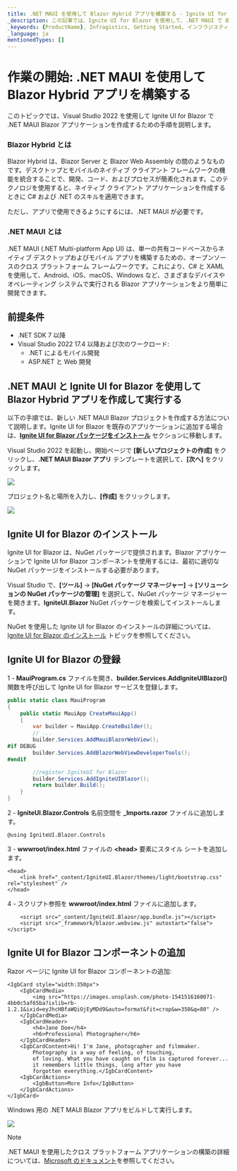 ```yaml
---
title: .NET MAUI を使用して Blazor Hybrid アプリを構築する - Ignite UI for Blazor
_description: この記事では、Ignite UI for Blazor を使用して、.NET MAUI で Blazor Hybrid アプリを作成する方法の手順を説明します。今すぐお試しください。
_keywords: {ProductName}, Infragistics, Getting Started, インフラジスティックス, 作業の開始
_language: ja
mentionedTypes: []
---
```

# 作業の開始: .NET MAUI を使用して Blazor Hybrid アプリを構築する

このトピックでは、Visual Studio 2022 を使用して Ignite UI for Blazor で .NET MAUI Blazor アプリケーションを作成するための手順を説明します。

### Blazor Hybrid とは

Blazor Hybrid は、Blazor Server と Blazor Web Assembly の間のようなものです。デスクトップとモバイルのネイティブ クライアント フレームワークの機能を統合することで、開発、コード、およびプロセスが簡素化されます。このテクノロジを使用すると、ネイティブ クライアント アプリケーションを作成するときに C# および .NET のスキルを適用できます。

ただし、アプリで使用できるようにするには、.NET MAUI が必要です。

### .NET MAUI とは

.NET MAUI (.NET Multi-platform App UI) は、単一の共有コードベースからネイティブ デスクトップおよびモバイル アプリを構築するための、オープンソースのクロス プラットフォーム フレームワークです。これにより、C# と XAML を使用して、Android、iOS、macOS、Windows など、さまざまなデバイスやオペレーティング システムで実行される Blazor アプリケーションをより簡単に開発できます。


## 前提条件

* .NET SDK 7 以降
* Visual Studio 2022 17.4 以降および次のワークロード:
    - .NET によるモバイル開発
    - ASP.NET と Web 開発

## .NET MAUI と Ignite UI for Blazor を使用して Blazor Hybrid アプリを作成して実行する

以下の手順では、新しい .NET MAUI Blazor プロジェクトを作成する方法について説明します。Ignite UI for Blazor を既存のアプリケーションに追加する場合は、[**Ignite UI for Blazor パッケージをインストール**](#ignite-ui-for-blazor-のインストール) セクションに移動します。

Visual Studio 2022 を起動し、開始ページで **[新しいプロジェクトの作成]** をクリックし、**.NET MAUI Blazor アプリ** テンプレートを選択して、**[次へ]** をクリックします。

<img src="../images/general/new-blazor-project-maui.jpg" />

プロジェクト名と場所を入力し、**[作成]** をクリックします。

<img src="../images/general/new-blazor-project-configure-maui.jpg" />

## Ignite UI for Blazor のインストール

Ignite UI for Blazor は、NuGet パッケージで提供されます。Blazor アプリケーションで Ignite UI for Blazor コンポーネントを使用するには、最初に適切な NuGet パッケージをインストールする必要があります。

Visual Studio で、**[ツール]** → **[NuGet パッケージ マネージャー]** → **[ソリューションの NuGet パッケージの管理]** を選択して、NuGet パッケージ マネージャーを開きます。**IgniteUI.Blazor** NuGet パッケージを検索してインストールします。

NuGet を使用した Ignite UI for Blazor のインストールの詳細については、[Ignite UI for Blazor のインストール](general-installing-blazor.md) トピックを参照してください。

## Ignite UI for Blazor の登録

1 - **MauiProgram.cs** ファイルを開き、**builder.Services.AddIgniteUIBlazor()** 関数を呼び出して Ignite UI for Blazor サービスを登録します。


```cs
public static class MauiProgram
{
	public static MauiApp CreateMauiApp()
	{
		var builder = MauiApp.CreateBuilder();
        // ...
		builder.Services.AddMauiBlazorWebView();
#if DEBUG
		builder.Services.AddBlazorWebViewDeveloperTools();
#endif

        //register IgniteUI for Blazor
		builder.Services.AddIgniteUIBlazor();
		return builder.Build();
	}
}
```

2 - **IgniteUI.Blazor.Controls** 名前空間を **_Imports.razor** ファイルに追加します。

```razor
@using IgniteUI.Blazor.Controls
```

3 - **wwwroot/index.html** ファイルの **<head\>** 要素にスタイル シートを追加します。

```razor
<head>
    <link href="_content/IgniteUI.Blazor/themes/light/bootstrap.css" rel="stylesheet" />
</head>
```

4 - スクリプト参照を **wwwroot/index.html** ファイルに追加します。

```razor
	<script src="_content/IgniteUI.Blazor/app.bundle.js"></script>
	<script src="_framework/blazor.webview.js" autostart="false"></script>
```

## Ignite UI for Blazor コンポーネントの追加

Razor ページに Ignite UI for Blazor コンポーネントの追加:

```razor
<IgbCard style="width:350px">
    <IgbCardMedia>
        <img src="https://images.unsplash.com/photo-1541516160071-4bb0c5af65ba?ixlib=rb-1.2.1&ixid=eyJhcHBfaWQiOjEyMDd9&auto=format&fit=crop&w=350&q=80" />
    </IgbCardMedia>
    <IgbCardHeader>
        <h4>Jane Doe</h4>
        <h6>Professional Photographer</h6>
    </IgbCardHeader>
    <IgbCardContent>Hi! I'm Jane, photographer and filmmaker.
        Photography is a way of feeling, of touching,
        of loving. What you have caught on film is captured forever...
        it remembers little things, long after you have
        forgotten everything.</IgbCardContent>
    <IgbCardActions>
        <IgbButton>More Info</IgbButton>
    </IgbCardActions>
</IgbCard>
```

Windows 用の .NET MAUI Blazor アプリをビルドして実行します。

<img src="../images/general/getting-started-blazor-card-windows.jpg" />

> [!Note]
> .NET MAUI を使用したクロス プラットフォーム アプリケーションの構築の詳細については、[Microsoft のドキュメント](https://docs.microsoft.com/ja-jp/dotnet/maui/get-started/first-app?pivots=devices-android)を参照してください。